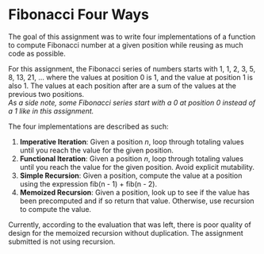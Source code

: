 # Fibonacci Four Ways

<p>The goal of this assignment was to write four implementations of a function to compute Fibonacci number at a given position while reusing as much code as possible.</p>

<p>For this assignment, the Fibonacci series of numbers starts with 1, 1, 2, 3, 5, 8, 13, 21, ... where the values at position 0 is 1, and the value at position 1 is also 1. The values at each position after are a sum of the values at the previous two positions.<br>
<em>As a side note, some Fibonacci series start with a 0 at position 0 instead of a 1 like in this assignment.</em></p>
  
The four implementations are described as such:
1. **Imperative Iteration**: Given a position *n*, loop through totaling values until you reach the value for the given position.
2. **Functional Iteration**: Given a position *n*, loop through totaling values until you reach the value for the given position. Avoid explicit mutability.
3. **Simple Recursion**: Given a position, compute the value at a position using the expression fib(n - 1) + fib(n - 2).
4. **Memoized Recursion**: Given a position, look up to see if the value has been precomputed and if so return that value. Otherwise, use recursion to compute the value. 

<p> Currently, according to the evaluation that was left, there is poor quality of design for the memoized recursion without duplication. The assignment submitted is not using recursion.
